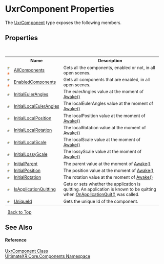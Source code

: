 # UxrComponent Properties
 

The <a href="T_UltimateXR_Core_Components_UxrComponent">UxrComponent</a> type exposes the following members.


## Properties
&nbsp;<table><tr><th></th><th>Name</th><th>Description</th></tr><tr><td>![Public property](media/pubproperty.gif "Public property")![Static member](media/static.gif "Static member")</td><td><a href="P_UltimateXR_Core_Components_UxrComponent_AllComponents">AllComponents</a></td><td>
Gets all the components, enabled or not, in all open scenes.</td></tr><tr><td>![Public property](media/pubproperty.gif "Public property")![Static member](media/static.gif "Static member")</td><td><a href="P_UltimateXR_Core_Components_UxrComponent_EnabledComponents">EnabledComponents</a></td><td>
Gets all components that are enabled, in all open scenes.</td></tr><tr><td>![Public property](media/pubproperty.gif "Public property")</td><td><a href="P_UltimateXR_Core_Components_UxrComponent_InitialEulerAngles">InitialEulerAngles</a></td><td>
The eulerAngles value at the moment of <a href="M_UltimateXR_Core_Components_UxrComponent_Awake">Awake()</a></td></tr><tr><td>![Public property](media/pubproperty.gif "Public property")</td><td><a href="P_UltimateXR_Core_Components_UxrComponent_InitialLocalEulerAngles">InitialLocalEulerAngles</a></td><td>
The localEulerAngles value at the moment of <a href="M_UltimateXR_Core_Components_UxrComponent_Awake">Awake()</a></td></tr><tr><td>![Public property](media/pubproperty.gif "Public property")</td><td><a href="P_UltimateXR_Core_Components_UxrComponent_InitialLocalPosition">InitialLocalPosition</a></td><td>
The localPosition value at the moment of <a href="M_UltimateXR_Core_Components_UxrComponent_Awake">Awake()</a></td></tr><tr><td>![Public property](media/pubproperty.gif "Public property")</td><td><a href="P_UltimateXR_Core_Components_UxrComponent_InitialLocalRotation">InitialLocalRotation</a></td><td>
The localRotation value at the moment of <a href="M_UltimateXR_Core_Components_UxrComponent_Awake">Awake()</a></td></tr><tr><td>![Public property](media/pubproperty.gif "Public property")</td><td><a href="P_UltimateXR_Core_Components_UxrComponent_InitialLocalScale">InitialLocalScale</a></td><td>
The localScale value at the moment of <a href="M_UltimateXR_Core_Components_UxrComponent_Awake">Awake()</a></td></tr><tr><td>![Public property](media/pubproperty.gif "Public property")</td><td><a href="P_UltimateXR_Core_Components_UxrComponent_InitialLossyScale">InitialLossyScale</a></td><td>
The lossyScale value at the moment of <a href="M_UltimateXR_Core_Components_UxrComponent_Awake">Awake()</a></td></tr><tr><td>![Public property](media/pubproperty.gif "Public property")</td><td><a href="P_UltimateXR_Core_Components_UxrComponent_InitialParent">InitialParent</a></td><td>
The parent value at the moment of <a href="M_UltimateXR_Core_Components_UxrComponent_Awake">Awake()</a></td></tr><tr><td>![Public property](media/pubproperty.gif "Public property")</td><td><a href="P_UltimateXR_Core_Components_UxrComponent_InitialPosition">InitialPosition</a></td><td>
The position value at the moment of <a href="M_UltimateXR_Core_Components_UxrComponent_Awake">Awake()</a></td></tr><tr><td>![Public property](media/pubproperty.gif "Public property")</td><td><a href="P_UltimateXR_Core_Components_UxrComponent_InitialRotation">InitialRotation</a></td><td>
The rotation value at the moment of <a href="M_UltimateXR_Core_Components_UxrComponent_Awake">Awake()</a></td></tr><tr><td>![Public property](media/pubproperty.gif "Public property")</td><td><a href="P_UltimateXR_Core_Components_UxrComponent_IsApplicationQuitting">IsApplicationQuitting</a></td><td>
Gets or sets whether the application is quitting. An application is known to be quitting when <a href="M_UltimateXR_Core_Components_UxrComponent_OnApplicationQuit">OnApplicationQuit()</a> was called.</td></tr><tr><td>![Public property](media/pubproperty.gif "Public property")</td><td><a href="P_UltimateXR_Core_Components_UxrComponent_UniqueId">UniqueId</a></td><td>
Gets the unique Id of the component.</td></tr></table>&nbsp;
<a href="#uxrcomponent-properties">Back to Top</a>

## See Also


#### Reference
<a href="T_UltimateXR_Core_Components_UxrComponent">UxrComponent Class</a><br /><a href="N_UltimateXR_Core_Components">UltimateXR.Core.Components Namespace</a><br />